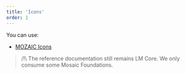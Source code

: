 ```yaml
---
title: 'Icons'
order: 1
---
```


You can use:

* [MOZAIC Icons](http://mozaic.adeo.cloud/Foundations/Icons/catalog/)

> /!\ The reference documentation still remains LM Core. We only consume some Mosaic Foundations.
